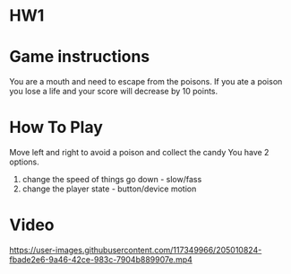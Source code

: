 # HW1

# Game instructions
You are a mouth and need to escape from the poisons.
If you ate a poison you lose a life and your score will decrease by 10 points.

# How To Play
Move left and right to avoid a poison and collect the candy
You have 2 options.
1. change the speed of things go down - slow/fass
2. change the player state - button/device motion



# Video
https://user-images.githubusercontent.com/117349966/205010824-fbade2e6-9a46-42ce-983c-7904b889907e.mp4

